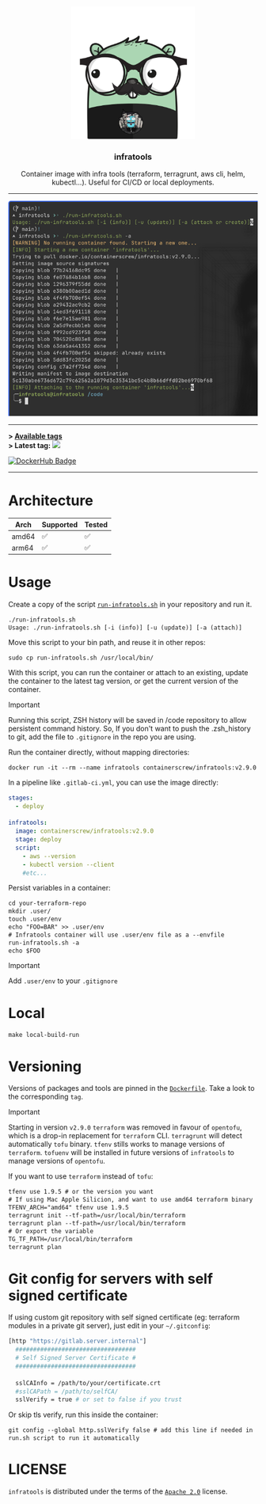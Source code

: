 <p align="center" >
    <img src="logo.png" alt="logo" width="250"/>
<h3 align="center">infratools</h3>
<p align="center">Container image with infra tools (terraform, terragrunt, aws cli, helm, kubectl...). Useful for CI/CD or local deployments.</p>
</p>

---

![example](./example.png)

---

<p align="left">
  <strong>&gt; <a href="https://hub.docker.com/r/containerscrew/infratools/tags">Available tags</a></strong><br>
  <strong>&gt; Latest tag:</strong> <img src="https://img.shields.io/github/v/tag/containerscrew/infratools?sort=semver">
</p>

[![DockerHub Badge](http://dockeri.co/image/containerscrew/infratools)](https://hub.docker.com/r/containerscrew/infratools/)


---

# Architecture

| Arch    | Supported | Tested |
|---------|----------|--------|
| amd64   | ✅        | ✅        |
| arm64   | ✅         | ✅         |

# Usage

Create a copy of the script [`run-infratools.sh`](run-infratools.sh) in your repository and run it.

```shell
./run-infratools.sh
Usage: ./run-infratools.sh [-i (info)] [-u (update)] [-a (attach)]
```

Move this script to your bin path, and reuse it in other repos:

```shell
sudo cp run-infratools.sh /usr/local/bin/
```

With this script, you can run the container or attach to an existing, update the container to the latest tag version, or get the current version of the container.

> [!IMPORTANT]
> Running this script, ZSH history will be saved in /code repository to allow persistent command history.
> So, If you don't want to push the .zsh_history to git, add the file to `.gitignore` in the repo you are using.

Run the container directly, without mapping directories:

```shell
docker run -it --rm --name infratools containerscrew/infratools:v2.9.0
```

In a pipeline like `.gitlab-ci.yml`, you can use the image directly:

```yaml
stages:
  - deploy

infratools:
  image: containerscrew/infratools:v2.9.0
  stage: deploy
  script:
    - aws --version
    - kubectl version --client
    #etc...
```

Persist variables in a container:

```shell
cd your-terraform-repo
mkdir .user/
touch .user/env
echo "FOO=BAR" >> .user/env
# Infratools container will use .user/env file as a --envfile
run-infratools.sh -a
echo $FOO
```

> [!IMPORTANT]
> Add `.user/env` to your `.gitignore`

# Local

```shell
make local-build-run
```

# Versioning

Versions of packages and tools are pinned in the [`Dockerfile`](./Dockerfile). Take a look to the corresponding `tag`.

> [!IMPORTANT]
> Starting in version `v2.9.0` `terraform` was removed in favour of `opentofu`, which is a drop-in replacement for `terraform` CLI.
> `terragrunt` will detect automatically `tofu` binary.
> `tfenv` stills works to manage versions of `terraform`.
> `tofuenv` will be installed in future versions of `infratools` to manage versions of `opentofu`.

If you want to use `terraform` instead of `tofu`:

```shell
tfenv use 1.9.5 # or the version you want
# If using Mac Apple Silicion, and want to use amd64 terraform binary
TFENV_ARCH="amd64" tfenv use 1.9.5
terragrunt init --tf-path=/usr/local/bin/terraform
terragrunt plan --tf-path=/usr/local/bin/terraform
# Or export the variable
TG_TF_PATH=/usr/local/bin/terraform
terragrunt plan
```

# Git config for servers with self signed certificate

If using custom git repository with self signed certificate (eg: terraform modules in a private git server), just edit in your `~/.gitconfig`:

```bash
[http "https://gitlab.server.internal"]
  ##################################
  # Self Signed Server Certificate #
  ##################################

  sslCAInfo = /path/to/your/certificate.crt
  #sslCAPath = /path/to/selfCA/
  sslVerify = true # or set to false if you trust
```

Or skip tls verify, run this inside the container:

```shell
git config --global http.sslVerify false # add this line if needed in run.sh script to run it automatically
```

# LICENSE

`infratools` is distributed under the terms of the [`Apache 2.0`](./LICENSE) license.
